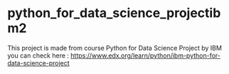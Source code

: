 # python_for_data_science_projectibm2
This project is made from course Python for Data Science Project by IBM
you can check here : https://www.edx.org/learn/python/ibm-python-for-data-science-project
